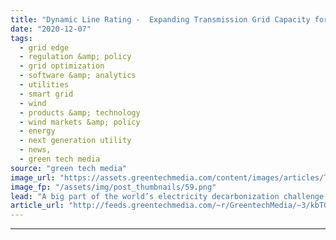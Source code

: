 ```yaml
---
title: "Dynamic Line Rating -  Expanding Transmission Grid Capacity for Clean Energy"
date: "2020-12-07"
tags: 
  - grid edge
  - regulation &amp; policy
  - grid optimization
  - software &amp; analytics
  - utilities
  - smart grid
  - wind
  - products &amp; technology
  - wind markets &amp; policy
  - energy
  - next generation utility
  - news,
  - green tech media
source: "green tech media"
image_url: "https://assets.greentechmedia.com/content/images/articles/Transmission_Power_Line_Wind_Turbines_Farm_XL_Shutterstock.jpg"
image_fp: "/assets/img/post_thumbnails/59.png"
lead: "A big part of the world’s electricity decarbonization challenge lies in expanding transmission capacity for wind and solar power — and according to energy experts, Europe and the U.S. are falling behind on that task. Solving this problem will require ..."
article_url: "http://feeds.greentechmedia.com/~r/GreentechMedia/~3/kbTG11gf05E/dynamic-line-rating-pushing-the-transmission-grid-envelope-on-clean-energy-capacity"
---
```


---
